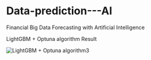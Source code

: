 # Data-prediction---AI
Financial Big Data Forecasting with Artificial Intelligence






LightGBM + Optuna algorithm Result 

![LightGBM + Optuna algorithm3](https://github.com/user-attachments/assets/83566fb5-b14d-472c-a42c-b85817ad1c54)
